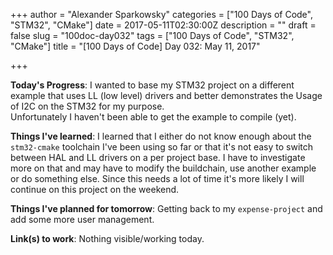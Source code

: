 +++
author = "Alexander Sparkowsky"
categories = ["100 Days of Code", "STM32", "CMake"]
date = 2017-05-11T02:30:00Z
description = ""
draft = false
slug = "100doc-day032"
tags = ["100 Days of Code", "STM32", "CMake"]
title = "[100 Days of Code] Day 032: May 11, 2017"

+++

**Today's Progress**: I wanted to base my STM32 project on a different example that uses LL (low level) drivers and better demonstrates the Usage of I2C on the STM32 for my purpose.  
Unfortunately I haven't been able to get the example to compile (yet).

**Things I've learned**: I learned that I either do not know enough about the `stm32-cmake` toolchain I've been using so far or that it's not easy to switch between HAL and LL drivers on a per project base. I have to investigate more on that and may have to modify the buildchain, use another example or do something else. Since this needs a lot of time it's more likely I will continue on this project on the weekend.

**Things I've planned for tomorrow**: Getting back to my `expense-project` and add some more user management.

**Link(s) to work**: Nothing visible/working today.

